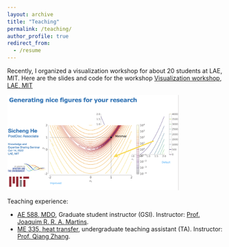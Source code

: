 ```yaml
---
layout: archive
title: "Teaching"
permalink: /teaching/
author_profile: true
redirect_from:
  - /resume
---
```


Recently, I organized a visualization workshop for about 20 students at LAE, MIT. 
Here are the slides and code for the workshop
[Visualization workshop, LAE, MIT](https://github.com/SichengHe/LAE_workshop)

<img src="../images/teaching/workshop.png" width="400">


Teaching experience:
* [AE 588, MDO](https://bulletin.engin.umich.edu/courses/aero/), Graduate student instructor (GSI). Instructor: [Prof. Joaquim R. R. A. Martins](https://aero.engin.umich.edu/people/martins-joaquim-r-r-a/).
* [ME 335, heat transfer](https://www.ji.sjtu.edu.cn/academics/courses/present-course-offerings/), undergraduate teaching assistant (TA). Instructor: [Prof. Qiang Zhang](https://www.linkedin.com/in/qiang-zhang-a9345a16/?originalSubdomain=uk).

